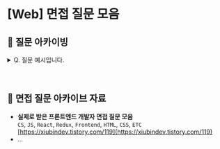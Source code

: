 # [Web] 면접 질문 모음

## 📂 질문 아카이빙

<details>
  <summary>Q. 질문 예시입니다.</summary>

- A. 답변 예시입니다.

</details>

<br/>
<br/>

## 🔗 면접 질문 아카이브 자료

- **실제로 받은 프론트엔드 개발자 면접 질문 모음**  
  `CS`, `JS`, `React`, `Redux`, `Frontend`, `HTML`, `CSS`, `ETC`  
   [https://xiubindev.tistory.com/119](https://xiubindev.tistory.com/119)
- ...
